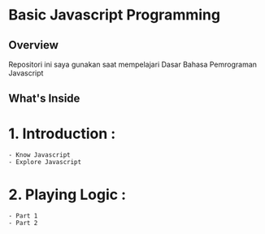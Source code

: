 # Basic Javascript Programming

## Overview
Repositori ini saya gunakan saat mempelajari Dasar Bahasa Pemrograman Javascript

## What's Inside
# 1. Introduction :
    - Know Javascript
    - Explore Javascript
# 2. Playing Logic : 
    - Part 1
    - Part 2
